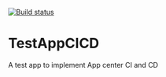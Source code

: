 [![Build status](https://build.appcenter.ms/v0.1/apps/f3bda9d7-681e-4608-a607-cb4d4ac9e8ac/branches/test/badge)](https://appcenter.ms)

# TestAppCICD
A test app to implement App center CI and CD
